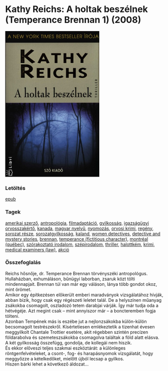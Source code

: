 # <a name="id_157">Kathy Reichs: A holtak beszélnek (Temperance Brennan 1) (2008)</a>
<img src="https://github.com/BercziSandor/calibre_lib/raw/main/libs/main/Kathy%20Reichs/A%20holtak%20beszelnek%20%28157%29/cover.jpg" alt="cover" width="300"/>

### Letöltés
[epub](https://github.com/BercziSandor/calibre_lib/raw/main/libs/main/Kathy%20Reichs/A%20holtak%20beszelnek%20%28157%29/A%20holtak%20beszelnek%20-%20Kathy%20Reichs.epub)

### Tagek
[amerikai szerző](https://github.com/berczisandor/calibre_lib/blob/main/libs/main/_tags/amerikai%20szerz%c5%91.md), [antropológia](https://github.com/berczisandor/calibre_lib/blob/main/libs/main/_tags/antropol%c3%b3gia.md), [filmadaptáció](https://github.com/berczisandor/calibre_lib/blob/main/libs/main/_tags/filmadapt%c3%a1ci%c3%b3.md), [gyilkosság](https://github.com/berczisandor/calibre_lib/blob/main/libs/main/_tags/gyilkoss%c3%a1g.md), [igazságügyi orvosszakértő](https://github.com/berczisandor/calibre_lib/blob/main/libs/main/_tags/igazs%c3%a1g%c3%bcgyi%20orvosszak%c3%a9rt%c5%91.md), [kanada](https://github.com/berczisandor/calibre_lib/blob/main/libs/main/_tags/kanada.md), [magyar nyelvű](https://github.com/berczisandor/calibre_lib/blob/main/libs/main/_tags/magyar%20nyelv%c5%b1.md), [nyomozás](https://github.com/berczisandor/calibre_lib/blob/main/libs/main/_tags/nyomoz%c3%a1s.md), [orvosi krimi](https://github.com/berczisandor/calibre_lib/blob/main/libs/main/_tags/orvosi%20krimi.md), [regény](https://github.com/berczisandor/calibre_lib/blob/main/libs/main/_tags/reg%c3%a9ny.md), [sorozat része](https://github.com/berczisandor/calibre_lib/blob/main/libs/main/_tags/sorozat%20r%c3%a9sze.md), [sorozatgyilkosság](https://github.com/berczisandor/calibre_lib/blob/main/libs/main/_tags/sorozatgyilkoss%c3%a1g.md), [kaland](https://github.com/berczisandor/calibre_lib/blob/main/libs/main/_tags/kaland.md), [women detectives](https://github.com/berczisandor/calibre_lib/blob/main/libs/main/_tags/women%20detectives.md), [detective and mystery stories](https://github.com/berczisandor/calibre_lib/blob/main/libs/main/_tags/detective%20and%20mystery%20stories.md), [brennan](https://github.com/berczisandor/calibre_lib/blob/main/libs/main/_tags/brennan.md), [temperance (fictitious character)](https://github.com/berczisandor/calibre_lib/blob/main/libs/main/_tags/temperance%20fictitious%20character.md), [montréal (québec)](https://github.com/berczisandor/calibre_lib/blob/main/libs/main/_tags/montr%c3%a9al%20qu%c3%a9bec.md), [szórakoztató irodalom](https://github.com/berczisandor/calibre_lib/blob/main/libs/main/_tags/sz%c3%b3rakoztat%c3%b3%20irodalom.md), [szépirodalom](https://github.com/berczisandor/calibre_lib/blob/main/libs/main/_tags/sz%c3%a9pirodalom.md), [thriller](https://github.com/berczisandor/calibre_lib/blob/main/libs/main/_tags/thriller.md), [halottkém](https://github.com/berczisandor/calibre_lib/blob/main/libs/main/_tags/halottk%c3%a9m.md), [krimi](https://github.com/berczisandor/calibre_lib/blob/main/libs/main/_tags/krimi.md), [medical examiners (law)](https://github.com/berczisandor/calibre_lib/blob/main/libs/main/_tags/medical%20examiners%20law.md), [akció](https://github.com/berczisandor/calibre_lib/blob/main/libs/main/_tags/akci%c3%b3.md)

### Összefoglalás
<div>
<p>Reichs ​hősnője, dr. Temperance Brennan törvényszéki antropológus. Hullaházban, exhumáláson, bűnügyi laborban, zsaruk közt tölti mindennapjait. Brennan túl van már egy váláson, lánya több gondot okoz, mint örömet.<br>Amikor egy építkezésen előkerült emberi maradványok vizsgálatához hívják, abban bízik, hogy csak egy régészeti leletet talál. De a helyszínen műanyag zsákokba csomagolt, oszladozó tetem darabjai várják. Így már tudja oda a hétvégéje. Azt megint csak – mint annyiszor már – a boncteremben fogja tölteni.<br>Azonban Tempének más is eszébe jut a nejlonzsákokba külön-külön becsomagolt testrészekről. Kísértetiesen emlékeztetik a tizenhat évesen meggyilkolt Chantale Trottier esetére, akit régebben szintén precízen földarabolva és szemeteszsákokba csomagolva találtak a föld alatt elásva.<br>A két gyilkosság összefügg, gondolja, de kollegái nem hiszik.<br>És ekkor előveszi teljes szakmai eszköztárát: a különleges röntgenfelvételeket, a csont-, fog- és harapásnyomok vizsgálatát, hogy meggyőzze a kételkedőket, mielőtt újból lecsap a gyilkos.<br>Hiszen bárki lehet a következő áldozat…</p></div>



